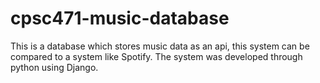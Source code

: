 # cpsc471-music-database
This is a database which stores music data as an api, this system can be compared to a system like Spotify. The system was developed through python using Django. 
